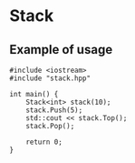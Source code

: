 # Stack

## Example of usage

```
#include <iostream>
#include "stack.hpp"

int main() {
    Stack<int> stack(10);
    stack.Push(5);
    std::cout << stack.Top();
    stack.Pop();

    return 0;
}
```
